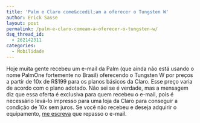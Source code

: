 ```yaml
---
title: 'Palm e Claro come&ccedil;am a oferecer o Tungsten W'
author: Erick Sasse
layout: post
permalink: /palm-e-claro-comeam-a-oferecer-o-tungsten-w/
dsq_thread_id:
  - 262142311
categories:
  - Mobilidade
---
```

Hoje muita gente recebeu um e-mail da Palm (que ainda n&atilde;o est&aacute; usando o nome PalmOne fortemente no Brasil) oferecendo o Tungsten W por pre&ccedil;os a partir de 10x de R$199 para os planos b&aacute;sicos da Claro. Esse pre&ccedil;o varia de acordo com o plano adotado. N&atilde;o sei se &eacute; verdade, mas a mensagem diz que essa oferta &eacute; exclusiva para quem recebeu o e-mail, pois &eacute; necess&aacute;rio lev&aacute;-lo impresso para uma loja da Claro para conseguir a condi&ccedil;&atilde;o de 10x sem juros. Se voc&ecirc; n&atilde;o recebeu e deseja adquirir o equipamento, [me escreva][1] que repasso o e-mail.

 [1]: mailto:esasse@mandic.com.br